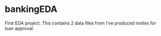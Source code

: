 # bankingEDA
First EDA project. This contains 2 data files from I've produced insites for loan approval.
